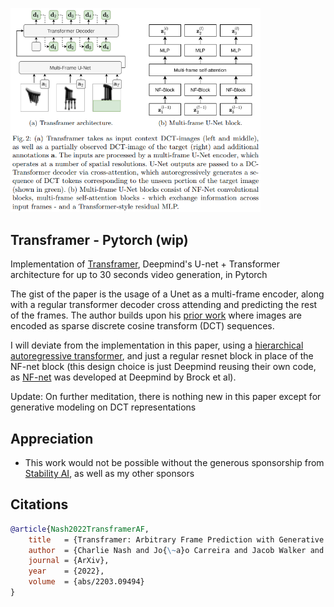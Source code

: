 <img src="./transframer.png" width="400px"></img>

## Transframer - Pytorch (wip)

Implementation of <a href="https://arxiv.org/abs/2203.09494">Transframer</a>, Deepmind's U-net + Transformer architecture for up to 30 seconds video generation, in Pytorch

The gist of the paper is the usage of a Unet as a multi-frame encoder, along with a regular transformer decoder cross attending and predicting the rest of the frames. The author builds upon his <a href="https://arxiv.org/abs/2103.03841">prior work</a> where images are encoded as sparse discrete cosine transform (DCT) sequences.

I will deviate from the implementation in this paper, using a <a href="https://github.com/lucidrains/RQ-Transformer/blob/main/rq_transformer/hierarchical_causal_transformer.py">hierarchical autoregressive transformer</a>, and just a regular resnet block in place of the NF-net block (this design choice is just Deepmind reusing their own code, as <a href="https://arxiv.org/abs/2102.06171">NF-net</a> was developed at Deepmind by Brock et al).

Update: On further meditation, there is nothing new in this paper except for generative modeling on DCT representations

## Appreciation

- This work would not be possible without the generous sponsorship from <a href="https://stability.ai/">Stability AI</a>, as well as my other sponsors

## Citations

```bibtex
@article{Nash2022TransframerAF,
    title   = {Transframer: Arbitrary Frame Prediction with Generative Models},
    author  = {Charlie Nash and Jo{\~a}o Carreira and Jacob Walker and Iain Barr and Andrew Jaegle and Mateusz Malinowski and Peter W. Battaglia},
    journal = {ArXiv},
    year    = {2022},
    volume  = {abs/2203.09494}
}
```
